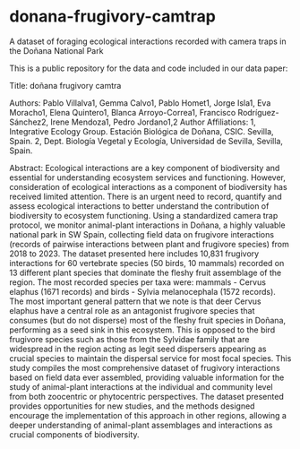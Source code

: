 # donana-frugivory-camtrap
A dataset of foraging ecological interactions recorded with camera traps in the Doñana National Park

This is a public repository for the data and code included in our data paper:

Title: doñana frugivory camtra

Authors:
Pablo Villalva1, Gemma Calvo1, Pablo Homet1, Jorge Isla1, Eva Moracho1, Elena Quintero1, Blanca Arroyo-Correa1, Francisco Rodríguez-Sánchez2, Irene Mendoza1, Pedro Jordano1,2 
Author Affiliations:
1, Integrative Ecology Group. Estación Biológica de Doñana, CSIC. Sevilla, Spain.
2, Dept. Biología Vegetal y Ecología, Universidad de Sevilla, Sevilla, Spain.

Abstract:
Ecological interactions are a key component of biodiversity and essential for understanding ecosystem services and functioning. However, consideration of ecological interactions as a component of biodiversity has received limited attention. There is an urgent need to record, quantify and assess ecological interactions to better understand the contribution of biodiversity to ecosystem functioning.
Using a standardized camera trap protocol, we monitor animal-plant interactions in Doñana, a highly valuable national park in SW Spain, collecting field data on frugivore interactions (records of pairwise interactions between plant and frugivore species) from 2018 to 2023. The dataset presented here includes 10,831 frugivory interactions for 60 vertebrate species (50 birds, 10 mammals) recorded on 13 different plant species that dominate the fleshy fruit assemblage of the region. The most recorded species per taxa were: mammals - Cervus elaphus (1671 records) and birds - Sylvia melanocephala (1572 records). The most important general pattern that we note is that deer Cervus elaphus have a central role as an antagonist frugivore species that consumes (but do not disperse) most of the fleshy fruit species in Doñana, performing as a seed sink in this ecosystem. This is opposed to the bird frugivore species such as those from the Sylvidae family that are widespread in the region acting as legit seed dispersers appearing as crucial species to maintain the dispersal service for most focal species.
This study compiles the most comprehensive dataset of frugivory interactions based on field data ever assembled, providing valuable information for the study of animal-plant interactions at the individual and community level from both zoocentric or phytocentric perspectives. The dataset presented provides opportunities for new studies, and the methods designed encourage the implementation of this approach in other regions, allowing a deeper understanding of animal-plant assemblages and interactions as crucial components of biodiversity.
